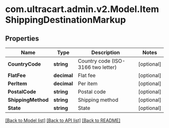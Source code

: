 
# com.ultracart.admin.v2.Model.ItemShippingDestinationMarkup

## Properties

Name | Type | Description | Notes
------------ | ------------- | ------------- | -------------
**CountryCode** | **string** | Country code (ISO-3166 two letter) | [optional] 
**FlatFee** | **decimal** | Flat fee | [optional] 
**PerItem** | **decimal** | Per item | [optional] 
**PostalCode** | **string** | Postal code | [optional] 
**ShippingMethod** | **string** | Shipping method | [optional] 
**State** | **string** | State | [optional] 

[[Back to Model list]](../README.md#documentation-for-models)
[[Back to API list]](../README.md#documentation-for-api-endpoints)
[[Back to README]](../README.md)

